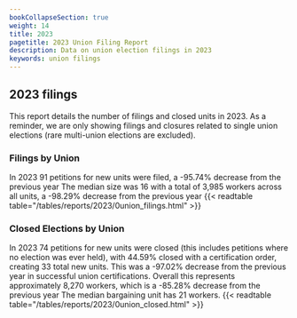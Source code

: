 ```yaml
---
bookCollapseSection: true
weight: 14
title: 2023
pagetitle: 2023 Union Filing Report
description: Data on union election filings in 2023
keywords: union filings
---
```


## 2023 filings

This report details the number of filings and closed units in 2023. As a reminder, we are only showing filings and closures related to single union elections (rare multi-union elections are excluded).

### Filings by Union
In 2023 91 petitions for new units were filed, a -95.74% decrease from the previous year The median size was 16 with a total of 3,985 workers across all units, a -98.29% decrease from the previous year
{{< readtable table="/tables/reports/2023/0union_filings.html" >}}

### Closed Elections by Union
In 2023 74 petitions for new units were closed (this includes petitions where no election was ever held), with 44.59% closed with a certification order, creating 33 total new units. This was a -97.02% decrease from the previous year in successful union certifications. Overall this represents approximately 8,270 workers, which is a -85.28% decrease from the previous year The median bargaining unit has 21 workers.
{{< readtable table="/tables/reports/2023/0union_closed.html" >}}
